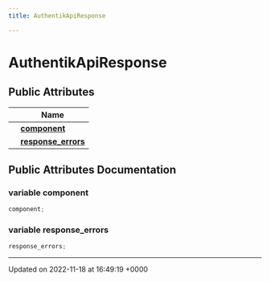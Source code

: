 ```yaml
---
title: AuthentikApiResponse

---
```


# AuthentikApiResponse





## Public Attributes

|                | Name           |
| -------------- | -------------- |
| | **[component](/SignallingSystem-doc/mainsystem/Classes/classAuthentikApiResponse/#variable-component)**  |
| | **[response_errors](/SignallingSystem-doc/mainsystem/Classes/classAuthentikApiResponse/#variable-response-errors)**  |

## Public Attributes Documentation

### variable component

```csharp
component;
```


### variable response_errors

```csharp
response_errors;
```


-------------------------------

Updated on 2022-11-18 at 16:49:19 +0000